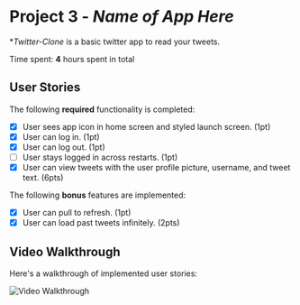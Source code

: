 # Project 3 - *Name of App Here*

**Twitter-Clone* is a basic twitter app to read your tweets.

Time spent: **4** hours spent in total

## User Stories

The following **required** functionality is completed:

- [x] User sees app icon in home screen and styled launch screen. (1pt)
- [x] User can log in. (1pt)
- [x] User can log out. (1pt)
- [ ] User stays logged in across restarts. (1pt)
- [x] User can view tweets with the user profile picture, username, and tweet text. (6pts)

The following **bonus** features are implemented:

- [x] User can pull to refresh. (1pt)
- [x] User can load past tweets infinitely. (2pts)

## Video Walkthrough

Here's a walkthrough of implemented user stories:

<img src='https://media4.giphy.com/media/o5E645u0Aqy13KNfRl/giphy.gif?cid=790b761187677c051e48019395400d47cfd96c8d82d7e0ee&rid=giphy.gif' title='Video Walkthrough' width='' alt='Video Walkthrough' />

